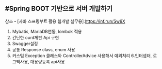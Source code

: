 #Spring BOOT 기반으로 서버 개발하기 
---
참조 - [자바 스프링부트 활용 웹개발 실무용]:https://inf.run/Sw8X
1. Mybatis, MariaDB연동, lombok 적용 
2. 간단한 curd게판 Api 구현
3. Swagger설정 
4. 공통 Response class, enum 사용
5. 커스텀 Exception 클래스와 ControllerAdvice 사용해서 예외처리 
6.인터셉터, 로그백사용, 대용량등록 api사용
